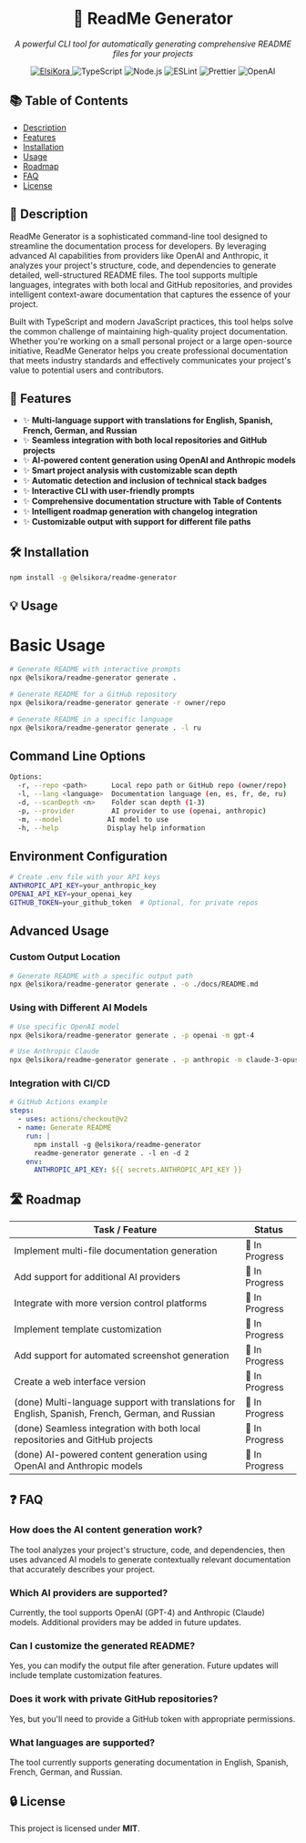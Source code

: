 <h1 align="center">📝 ReadMe Generator</h1>
<p align="center"><em>A powerful CLI tool for automatically generating comprehensive README files for your projects</em></p>

<p align="center">
    <a aria-label="ElsiKora logo" href="https://elsikora.com">
  <img src="https://img.shields.io/badge/MADE%20BY%20ElsiKora-333333.svg?style=for-the-badge" alt="ElsiKora">
</a> <img src="https://img.shields.io/badge/TypeScript-3178C6.svg?style=for-the-badge&logo=typescript&logoColor=white" alt="TypeScript"> <img src="https://img.shields.io/badge/Node.js-339933.svg?style=for-the-badge&logo=nodejs&logoColor=white" alt="Node.js"> <img src="https://img.shields.io/badge/ESLint-4B32C3.svg?style=for-the-badge&logo=eslint&logoColor=white" alt="ESLint"> <img src="https://img.shields.io/badge/Prettier-F7B93E.svg?style=for-the-badge&logo=prettier&logoColor=black" alt="Prettier"> <img src="https://img.shields.io/badge/OpenAI-412991.svg?style=for-the-badge&logo=openai&logoColor=white" alt="OpenAI">
</p>


## 📚 Table of Contents
- [Description](#-description)
- [Features](#-features)
- [Installation](#-installation)
- [Usage](#-usage)
- [Roadmap](#-roadmap)
- [FAQ](#-faq)
- [License](#-license)


## 📖 Description
ReadMe Generator is a sophisticated command-line tool designed to streamline the documentation process for developers. By leveraging advanced AI capabilities from providers like OpenAI and Anthropic, it analyzes your project's structure, code, and dependencies to generate detailed, well-structured README files. The tool supports multiple languages, integrates with both local and GitHub repositories, and provides intelligent context-aware documentation that captures the essence of your project.

Built with TypeScript and modern JavaScript practices, this tool helps solve the common challenge of maintaining high-quality project documentation. Whether you're working on a small personal project or a large open-source initiative, ReadMe Generator helps you create professional documentation that meets industry standards and effectively communicates your project's value to potential users and contributors.

## 🚀 Features
- ✨ **Multi-language support with translations for English, Spanish, French, German, and Russian**
- ✨ **Seamless integration with both local repositories and GitHub projects**
- ✨ **AI-powered content generation using OpenAI and Anthropic models**
- ✨ **Smart project analysis with customizable scan depth**
- ✨ **Automatic detection and inclusion of technical stack badges**
- ✨ **Interactive CLI with user-friendly prompts**
- ✨ **Comprehensive documentation structure with Table of Contents**
- ✨ **Intelligent roadmap generation with changelog integration**
- ✨ **Customizable output with support for different file paths**

## 🛠 Installation
```bash
npm install -g @elsikora/readme-generator
```

## 💡 Usage
# Basic Usage

```bash
# Generate README with interactive prompts
npx @elsikora/readme-generator generate .

# Generate README for a GitHub repository
npx @elsikora/readme-generator generate -r owner/repo

# Generate README in a specific language
npx @elsikora/readme-generator generate . -l ru
```

## Command Line Options

```bash
Options:
  -r, --repo <path>      Local repo path or GitHub repo (owner/repo)
  -l, --lang <language>  Documentation language (en, es, fr, de, ru)
  -d, --scanDepth <n>    Folder scan depth (1-3)
  -p, --provider         AI provider to use (openai, anthropic)
  -m, --model           AI model to use
  -h, --help            Display help information
```

## Environment Configuration

```bash
# Create .env file with your API keys
ANTHROPIC_API_KEY=your_anthropic_key
OPENAI_API_KEY=your_openai_key
GITHUB_TOKEN=your_github_token  # Optional, for private repos
```

## Advanced Usage

### Custom Output Location
```bash
# Generate README with a specific output path
npx @elsikora/readme-generator generate . -o ./docs/README.md
```

### Using with Different AI Models
```bash
# Use specific OpenAI model
npx @elsikora/readme-generator generate . -p openai -m gpt-4

# Use Anthropic Claude
npx @elsikora/readme-generator generate . -p anthropic -m claude-3-opus
```

### Integration with CI/CD
```yaml
# GitHub Actions example
steps:
  - uses: actions/checkout@v2
  - name: Generate README
    run: |
      npm install -g @elsikora/readme-generator
      readme-generator generate . -l en -d 2
    env:
      ANTHROPIC_API_KEY: ${{ secrets.ANTHROPIC_API_KEY }}
```

## 🛣 Roadmap
| Task / Feature | Status |
|---------------|--------|
| Implement multi-file documentation generation | 🚧 In Progress |
| Add support for additional AI providers | 🚧 In Progress |
| Integrate with more version control platforms | 🚧 In Progress |
| Implement template customization | 🚧 In Progress |
| Add support for automated screenshot generation | 🚧 In Progress |
| Create a web interface version | 🚧 In Progress |
| (done) Multi-language support with translations for English, Spanish, French, German, and Russian | 🚧 In Progress |
| (done) Seamless integration with both local repositories and GitHub projects | 🚧 In Progress |
| (done) AI-powered content generation using OpenAI and Anthropic models | 🚧 In Progress |

## ❓ FAQ
### How does the AI content generation work?
The tool analyzes your project's structure, code, and dependencies, then uses advanced AI models to generate contextually relevant documentation that accurately describes your project.

### Which AI providers are supported?
Currently, the tool supports OpenAI (GPT-4) and Anthropic (Claude) models. Additional providers may be added in future updates.

### Can I customize the generated README?
Yes, you can modify the output file after generation. Future updates will include template customization features.

### Does it work with private GitHub repositories?
Yes, but you'll need to provide a GitHub token with appropriate permissions.

### What languages are supported?
The tool currently supports generating documentation in English, Spanish, French, German, and Russian.

## 🔒 License
This project is licensed under **MIT**.
